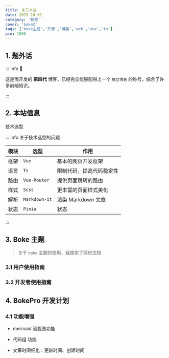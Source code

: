 ```yaml
---
title: 关于本站
date: 2025-10-01
category: '教程'
cover: 'boke2'
tags: ['boke主题','开源','博客','web','vue','ts']
pin: 1000
---
```





## 1. 题外话


::: info 💬

这是俺开发的 **第四代** 博客，已经完全能够配得上一个 `独立博客` 的称号，综合了许多前端知识。  


::: 

## 2. 本站信息

技术选型

::: info 关于技术选型的问题

<!-- 基础的开发的框架是 `VUE` ，因为它简单易上手，代码语言采用了 `TS` ，保证了代码的稳定性，页面路由使用 `Vue-Router` -->

|模块|选型|作用|
|---|---|---|
|框架|`Vue`|基本的网页开发框架|
|语言| `Ts`| 限制代码，提高代码稳定性|
|路由|`Vue-Router`|提供页面跳转的路由|
|样式|`Scss`|更丰富的页面样式美化|
|解析|`Markdown-it`|渲染 Markdown 文章|
|状态|`Pinia`|状态|

::: 

## 3. Boke 主题

> 关于 `boke` 主题的使用，我提供了两份文档

### 3.1 用户使用指南

### 3.2 开发者使用指南

<!-- !card[note](/boke_docs_developer/01%20项目下载.md) -->



## 4. BokePro 开发计划

### 4.1 功能增强

- mermaid 流程图功能

- 代码组 功能

- 文章时间细化：更新时间、创建时间



